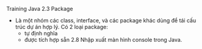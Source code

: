 Training Java
2.3 Package
- Là một nhóm các class, interface, và các package khác dùng để tái cấu trúc dự án hợp lý.
Có 2 loại package:
	+ tự định nghĩa
	+ được tích hợp sẵn
2.8 Nhập xuất màn hình console trong Java.
	